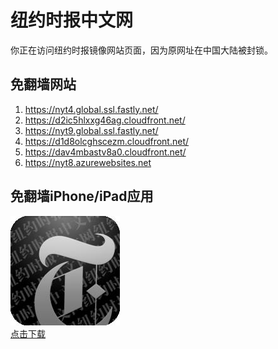 <h1>纽约时报中文网</h1>
<p>你正在访问纽约时报镜像网站页面，因为原网址在中国大陆被封锁。</p>
<h2>免翻墙网站</h2>
<ol>
<li><a href="https://nyt4.global.ssl.fastly.net/" target="1">https://nyt4.global.ssl.fastly.net/</a></li>
<li><a href="https://d2ic5hlxxg46ag.cloudfront.net/" target="2">https://d2ic5hlxxg46ag.cloudfront.net/</a></li>
<li><a href="https://nyt9.global.ssl.fastly.net/" target="3">https://nyt9.global.ssl.fastly.net/</a></li>
<li><a href="https://d1d8olcghscezm.cloudfront.net/" target="4">https://d1d8olcghscezm.cloudfront.net/</a></li>
<li><a href="https://dav4mbastv8a0.cloudfront.net/" target="5">https://dav4mbastv8a0.cloudfront.net/</a></li>
<li><a href="https://nyt8.azurewebsites.net" target="6">https://nyt8.azurewebsites.net</a></li>
</ol>
<h2>免翻墙iPhone/iPad应用</h2>
<p>
	<a href="https://itunes.apple.com/cn/app/niu-yue-shi-bao-zhong-wen-wang/id807498298?mt=8">
		<img src="icon175x175.jpeg" />
		<br/>点击下载
	</a>
</p>